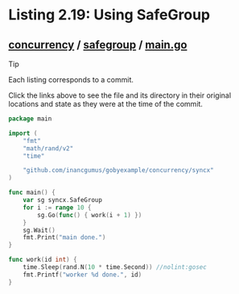 # Listing 2.19: Using SafeGroup

## [concurrency](https://github.com/inancgumus/gobyexample/blob/df38fdc0201678d5dbdb79b894a50a0614a6e5e1/concurrency) / [safegroup](https://github.com/inancgumus/gobyexample/blob/df38fdc0201678d5dbdb79b894a50a0614a6e5e1/concurrency/safegroup) / [main.go](https://github.com/inancgumus/gobyexample/blob/df38fdc0201678d5dbdb79b894a50a0614a6e5e1/concurrency/safegroup/main.go)

> [!TIP]
> Each listing corresponds to a commit.
>
> Click the links above to see the file and its directory in their original locations and state as they were at the time of the commit.

```go
package main

import (
	"fmt"
	"math/rand/v2"
	"time"

	"github.com/inancgumus/gobyexample/concurrency/syncx"
)

func main() {
	var sg syncx.SafeGroup
	for i := range 10 {
		sg.Go(func() { work(i + 1) })
	}
	sg.Wait()
	fmt.Print("main done.")
}

func work(id int) {
	time.Sleep(rand.N(10 * time.Second)) //nolint:gosec
	fmt.Printf("worker %d done.", id)
}
```

